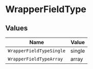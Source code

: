 # WrapperFieldType


## Values

| Name                     | Value                    |
| ------------------------ | ------------------------ |
| `WrapperFieldTypeSingle` | single                   |
| `WrapperFieldTypeArray`  | array                    |